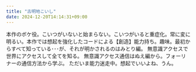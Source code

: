 ```yaml
---
title: "古明地こいし"
date: 2024-12-20T14:14:31+09:00
---
```

本作のボケ役。こいつがいないと始まらない。こいつがいると重症化。常に変に明るい。本作では想起を強化したコードによる【創造】能力持ち。趣味。最初からすべて知っている･･･が、それが明かされるのはみとり編。
無意識アクセスで世界にアクセスして全てを知る。
無意識アクセス通信はぬえ編から。フォーリナーの通信方法から学ぶ。
ただいま能力迷走中。想起でいいよね、うん。
